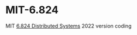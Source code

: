 # MIT-6.824
MIT [6.824 Distributed Systems](https://pdos.csail.mit.edu/6.824/schedule.html) 2022 version coding


